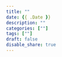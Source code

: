 ```yaml
---
title: ""
date: {{ .Date }}
description: ""
categories: [""]
tags: [""]
draft: false
disable_share: true
---
```


